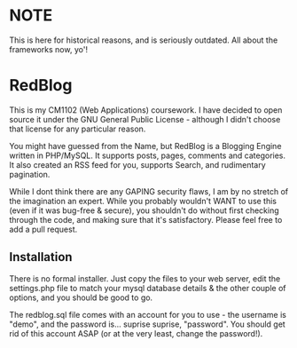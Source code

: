 NOTE
====
This is here for historical reasons, and is seriously outdated. All about the frameworks now, yo'! 



RedBlog
===============
This is my CM1102 (Web Applications) coursework. I have decided to open source it under the GNU General Public License - although I didn't choose that license for any particular reason.

You might have guessed from the Name, but RedBlog is a Blogging Engine written in PHP/MySQL. It supports posts, pages, comments and categories. It also created an RSS feed for you, supports Search, and rudimentary pagination.
 
While I dont think there are any GAPING security flaws, I am by no stretch of the imagination an expert. While you probably wouldn't WANT to use this (even if it was bug-free & secure), you shouldn't do without first checking through the code, and making sure that it's satisfactory. Please feel free to add a pull request.

Installation
---------------
There is no formal installer. Just copy the files to your web server, edit the settings.php file to match your mysql database details & the other couple of options, and you should be good to go.

The redblog.sql file comes with an account for you to use - the username is "demo", and the password is... suprise suprise, "password". You should get rid of this account ASAP (or at the very least, change the password!).
